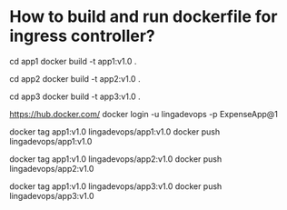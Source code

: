 # How to build and run dockerfile for ingress controller?
cd app1
docker build -t app1:v1.0 .

cd app2
docker build -t app2:v1.0 .

cd app3
docker build -t app3:v1.0 .

https://hub.docker.com/
docker login -u lingadevops -p ExpenseApp@1

docker tag app1:v1.0 lingadevops/app1:v1.0 
docker push lingadevops/app1:v1.0 

docker tag app1:v1.0 lingadevops/app2:v1.0 
docker push lingadevops/app2:v1.0 

docker tag app1:v1.0 lingadevops/app3:v1.0 
docker push lingadevops/app3:v1.0 



